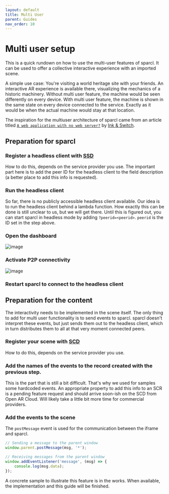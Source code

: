 ```yaml
---
layout: default
title: Multi User
parent: Guides
nav_order: 10
---
```


# Multi user setup

This is a quick rundown on how to use the multi-user features of sparcl. It can be used to offer a collective interactive experience with an imported scene.

A simple use case: You're visiting a world heritage site with your friends. An interactive AR experience is available there, visualizing the mechanics of a historic machinery. Without multi user feature, the machine would be seen differently on every device. With multi user feature, the machine is shown in the same state on every device connected to the service. Exactly as it would be when the actual machine would stay at that location.

The inspiration for the multiuser architecture of sparcl came from an article titled [`A web application with no web server?`](https://medium.com/all-the-things/a-web-application-with-no-web-server-61000a6aed8f#e135) by [Ink & Switch](https://www.inkandswitch.com/).

## Preparation for sparcl

### Register a headless client with [SSD](https://openarcloud.github.io/sparcl/glossary.html#spatial-service-discovery-ssd)

How to do this, depends on the service provider you use. The important part here is to add the peer ID for the headless client to the field description (a better place to add this info is requested).

### Run the headless client

So far, there is no publicly accessible headless client available. Our idea is to run the headless client behind a lambda function. How exactly this can be done is still unclear to us, but we will get there. Until this is figured out, you can start sparcl in headless mode by adding `?peerid=<peerid>`. `peerid` is the ID set in the step above.

### Open the dashboard

![image](https://user-images.githubusercontent.com/231274/115959182-440f2a80-a50b-11eb-82ea-65e6521b6c84.png)

### Activate P2P connectivity

![image](https://user-images.githubusercontent.com/231274/116231290-f4be3980-a758-11eb-87bd-1652e648ec46.png)

### Restart sparcl to connect to the headless client

## Preparation for the content

The interactivity needs to be implemented in the scene itself. The only thing to add for multi user functionality is to send events to sparcl. sparcl doesn't interpret these events, but just sends them out to the headless client, which in turn distributes them to all at that very moment connected peers.

### Register your scene with [SCD](https://openarcloud.github.io/sparcl/glossary.html#spatial-content-discovery-scd)

How to do this, depends on the service provider you use.

### Add the names of the events to the record created with the previous step.

This is the part that is still a bit difficult. That's why we used for samples some hardcoded events. An appropriate property to add this info to an SCR is a pending feature request and should arrive soon-ish on the SCD from Open AR Cloud. Will likely take a little bit more time for commercial providers.

### Add the events to the scene

The `postMessage` event is used for the communication between the iframe and sparcl.

```javascript
// Sending a message to the parent window
window.parent.postMessage(msg, '*');

// Receiving messages from the parent window
window.addEventListener('message', (msg) => {
    console.log(msg.data);
});
```

A concrete sample to illustrate this feature is in the works. When available, the implementation and this guide will be finished.
